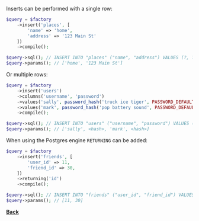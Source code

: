 Inserts can be performed with a single row:

```php
$query = $factory
    ->insert('places', [
        'name' => 'home',
        'address' => '123 Main St'
    ])
    ->compile();

$query->sql(); // INSERT INTO "places" ("name", "address") VALUES (?, ?)
$query->params(); // ['home', '123 Main St']
```

Or multiple rows:

```php
$query = $factory
    ->insert('users')
    ->columns('username', 'password')
    ->values('sally', password_hash('truck ice tiger', PASSWORD_DEFAULT))
    ->values('mark', password_hash('pop battery sound', PASSWORD_DEFAULT))
    ->compile();

$query->sql(); // INSERT INTO "users" ("username", "password") VALUES (?, ?), (?, ?)
$query->params(); // ['sally', <hash>, 'mark', <hash>]
```

When using the Postgres engine `RETURNING` can be added:

```php
$query = $factory
    ->insert('friends', [
        'user_id' => 11,
        'friend_id' => 30,
    ])
    ->returning('id')
    ->compile();

$query->sql(); // INSERT INTO "friends" ("user_id", "friend_id") VALUES (?, ?) RETURNING "id"
$query->params(); // [11, 30]
```

**[Back](../)**
